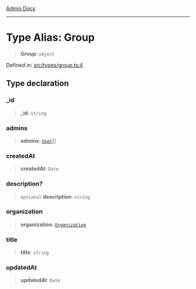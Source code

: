 [Admin Docs](/)

***

# Type Alias: Group

> **Group**: `object`

Defined in: [src/types/group.ts:4](https://github.com/PalisadoesFoundation/talawa-admin/blob/main/src/types/group.ts#L4)

## Type declaration

### \_id

> **\_id**: `string`

### admins

> **admins**: [`User`](../../user/type-aliases/User.md)[]

### createdAt

> **createdAt**: `Date`

### description?

> `optional` **description**: `string`

### organization

> **organization**: [`Organization`](../../organization/type-aliases/Organization.md)

### title

> **title**: `string`

### updatedAt

> **updatedAt**: `Date`
